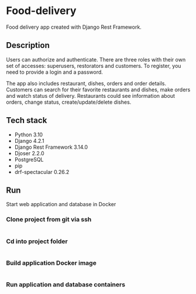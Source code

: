 # Food-delivery

Food delivery app created with Django Rest Framework.

## Description

Users can authorize and authenticate. There are three roles with their own set of accesses: superusers, restorators and
customers. To
register, you need to provide a login and a password.

The app also includes restaurant, dishes, orders and order details. Customers can search for their favorite restaurants
and dishes, make orders and watch status of delivery. Restaurants could see information about orders, change status,
create/update/delete dishes.

## Tech stack

- Python 3.10
- Django 4.2.1
- Django Rest Framework 3.14.0
- Djoser 2.2.0
- PostgreSQL
- pip
- drf-spectacular 0.26.2

## Run

Start web application and database in Docker

### Clone project from git via ssh

```commandline

```

### Cd into project folder

```commandline

```

### Build application Docker image

```commandline

```

### Run application and database containers

```commandline

```